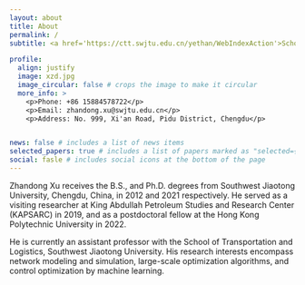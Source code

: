 ```yaml
---
layout: about
title: About
permalink: /
subtitle: <a href='https://ctt.swjtu.edu.cn/yethan/WebIndexAction'>School of Transportation and Logistics, Southwest Jiaotong University</a>.

profile:
  align: justify
  image: xzd.jpg
  image_circular: false # crops the image to make it circular
  more_info: >
    <p>Phone: +86 15884578722</p>
    <p>Email: zhandong.xu@swjtu.edu.cn</p>
    <p>Address: No. 999, Xi'an Road, Pidu District, Chengdu</p>


news: false # includes a list of news items
selected_papers: true # includes a list of papers marked as "selected={true}"
social: fasle # includes social icons at the bottom of the page
---
```


Zhandong Xu receives the B.S., and Ph.D. degrees from Southwest Jiaotong University, Chengdu, China, in 2012 and 2021 respectively. He served as a visiting researcher at King Abdullah Petroleum Studies and Research Center (KAPSARC) in 2019, and as a postdoctoral fellow at the Hong Kong Polytechnic University in 2022. 

He is currently an assistant professor with the School of Transportation and Logistics, Southwest Jiaotong University. His research interests encompass network modeling and simulation, large-scale optimization algorithms, and control optimization by machine learning.
